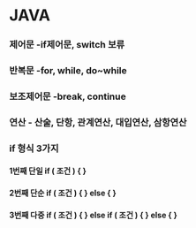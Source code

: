  # JAVA



### 제어문 -if제어문, switch 보류

### 반복문 -for, while, do~while

### 보조제어문 -break, continue

### 연산 - 산술, 단항, 관계연산, 대입연산, 삼항연산



### if 형식 3가지

#### 1번째 단일 if ( 조건 ) { }

#### 2번째 단순 if ( 조건 ) { } else { }

#### 3번째 다중 if ( 조건 ) { } else if ( 조건 ) { } else { }

#### 

